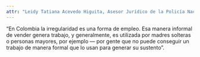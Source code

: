```yaml
---
attr: "Leidy Tatiana Acevedo Higuita, Asesor Jurídico de la Policía Nacional de Colombia"
---
```

“En Colombia la irregularidad es una forma de empleo. Esa manera informal de vender genera trabajo, y generalmente, es utilizada por madres solteras o personas mayores, por ejemplo — por gente que no puede conseguir un trabajo de manera formal que lo usan para generar su sustento”.